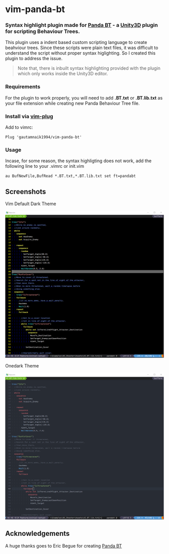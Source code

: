 # vim-panda-bt
### Syntax highlight plugin made for [Panda BT](http://www.pandabehaviour.com) - a [Unity3D](https://unity.com) plugin for scripting Behaviour Trees.

This plugin uses a indent based custom scripting language to create beahviour trees. Since these scripts were plain text files, it was difficult to understand the script without proper syntax higlighting. So I created this plugin to address the issue.


> Note that, there is inbuilt syntax highlighting provided with the plugin which only works inside the Unity3D editor.

### Requirements

For the plugin to work properly, you will need to add **.BT.txt** or  **.BT.lib.txt** as your file extension while creating new Panda Behaviour Tree file.

### Install via [vim-plug](https://github.com/junegunn/vim-plug)

Add to vimrc:
```vim
Plug 'gautamnaik1994/vim-panda-bt'
```

### Usage
Incase, for some reason, the syntax highligting does not work, add the following line to your .vimrc or init.vim
```vim
au BufNewFile,BufRead *.BT.txt,*.BT.lib.txt set ft=pandabt
```

## Screenshots
<caption>Vim Default Dark Theme</caption>

![Default Theme Screenshot ](./screenshots/notheme.png)

<caption>Onedark Theme</caption>

![OneDark Theme Screenshot ](./screenshots/onedark.png)

## Acknowledgements

A huge thanks goes to Eric Begue for creating [Panda BT](http://www.pandabehaviour.com)
